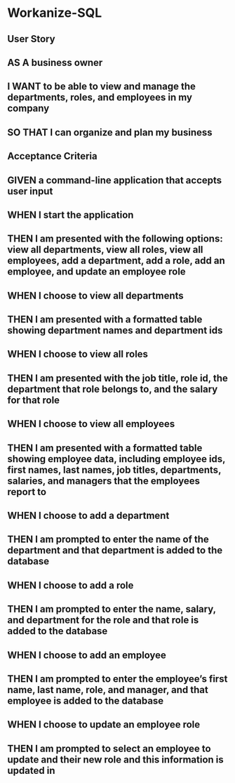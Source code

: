 # Workanize-SQL

## User Story
## AS A business owner
## I WANT to be able to view and manage the departments, roles, and employees in my company
## SO THAT I can organize and plan my business
## 
## Acceptance Criteria
## GIVEN a command-line application that accepts user input
## WHEN I start the application
## THEN I am presented with the following options: view all departments, view all roles, view all employees, add a department, add a role, add an employee, and update an employee role
## WHEN I choose to view all departments
## THEN I am presented with a formatted table showing department names and department ids
## WHEN I choose to view all roles
## THEN I am presented with the job title, role id, the department that role belongs to, and the salary for that role
## WHEN I choose to view all employees
## THEN I am presented with a formatted table showing employee data, including employee ids, first names, last names, job titles, departments, salaries, and managers that the employees report to
## WHEN I choose to add a department
## THEN I am prompted to enter the name of the department and that department is added to the database
## WHEN I choose to add a role
## THEN I am prompted to enter the name, salary, and department for the role and that role is added to the database
## WHEN I choose to add an employee
## THEN I am prompted to enter the employee’s first name, last name, role, and manager, and that employee is added to the database
## WHEN I choose to update an employee role
## THEN I am prompted to select an employee to update and their new role and this information is updated in

